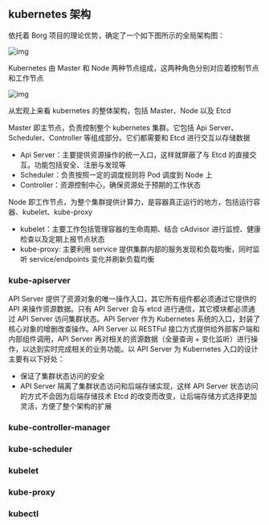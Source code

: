 ## kubernetes 架构

依托着 Borg 项目的理论优势，确定了一个如下图所示的全局架构图：

![img](.assets/20200510122933.png)

Kubernetes 由 Master 和 Node 两种节点组成，这两种角色分别对应着控制节点和工作节点

![img](.assets/640-0465006.png)

从宏观上来看 kubernetes 的整体架构，包括 Master、Node 以及 Etcd

Master 即主节点，负责控制整个 kubernetes 集群。它包括 Api Server、Scheduler、Controller 等组成部分。它们都需要和 Etcd 进行交互以存储数据

- Api Server：主要提供资源操作的统一入口，这样就屏蔽了与 Etcd 的直接交互。功能包括安全、注册与发现等
- Scheduler：负责按照一定的调度规则将 Pod 调度到 Node 上
- Controller：资源控制中心，确保资源处于预期的工作状态

Node 即工作节点，为整个集群提供计算力，是容器真正运行的地方，包括运行容器、kubelet、kube-proxy

- kubelet：主要工作包括管理容器的生命周期、结合 cAdvisor 进行监控、健康检查以及定期上报节点状态
- kube-proxy: 主要利用 service 提供集群内部的服务发现和负载均衡，同时监听 service/endpoints 变化并刷新负载均衡

### kube-apiserver

API Server 提供了资源对象的唯一操作入口，其它所有组件都必须通过它提供的 API 来操作资源数据。只有 API Server 会与 etcd 进行通信，其它模块都必须通过 API Server 访问集群状态。API Server 作为 Kubernetes 系统的入口，封装了核心对象的增删改查操作。API Server 以 RESTFul 接口方式提供给外部客户端和内部组件调用，API Server 再对相关的资源数据（全量查询 + 变化监听）进行操作，以达到实时完成相关的业务功能。以 API Server 为 Kubernetes 入口的设计主要有以下好处：

- 保证了集群状态访问的安全
- API Server 隔离了集群状态访问和后端存储实现，这样 API Server 状态访问的方式不会因为后端存储技术 Etcd 的改变而改变，让后端存储方式选择更加灵活，方便了整个架构的扩展

### kube-controller-manager

### kube-scheduler

### kubelet

### kube-proxy

### kubectl

